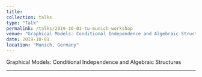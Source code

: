 ```yaml
---
title:
collection: talks
type: "Talk"
permalink: /talks/2019-10-01-tu-munich-workshop
venue: "Graphical Models: Conditional Independence and Algebraic Structures, TU Munich"
date: 2019-10-01
location: "Munich, Germany"
---
```


Graphical Models: Conditional Independence and Algebraic Structures

---
